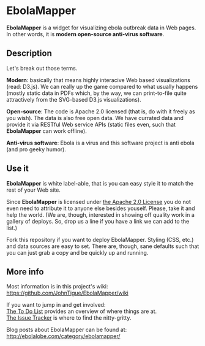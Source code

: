 EbolaMapper
===========

**EbolaMapper** is a widget for visualizing ebola outbreak data in Web pages. In other words, it is **modern open-source anti-virus software**. 

Description
-----------
Let's break out those terms.

**Modern**: basically that means highly interacive Web based visualizations (read: D3.js). We can really up the game compared to what usually happens (mostly static data in PDFs which, by the way, we can print-to-file quite attractively from the SVG-based D3.js visualizations).

**Open-source**: The code is Apache 2.0 licensed (that is, do with it freely as you wish). The data is also free open data. We have currated data and provide it via RESTful Web service APIs (static files even, such that **EbolaMapper** can work offline).

**Anti-virus software**: Ebola is a virus and this software project is anti ebola (and pro geeky humor).

Use it
------
**EbolaMapper** is white label-able, that is you can easy style it to match the rest of your Web site. 

Since **EbolaMapper** is licensed under [the Apache 2.0 License](http://www.apache.org/licenses/LICENSE-2.0.html) you do not even need to attribute it to anyone else besides youself. Please, take it and help the world. (We are, though, interested in showing off quality work in a gallery of deploys. So, drop us a line if you have a link we can add to the list.)

Fork this repository if you want to deploy EbolaMapper. Styling (CSS, etc.) and data sources are easy to set. There are, though, sane defaults such that you can just grab a copy and be quickly up and running.

More info
---------
Most information is in this project's wiki:  
https://github.com/JohnTigue/EbolaMapper/wiki

If you want to jump in and get involved:  
[The To Do List](https://github.com/JohnTigue/EbolaMapper/wiki/To-Do-List) provides an overview of where things are at.  
[The Issue Tracker](https://github.com/JohnTigue/EbolaMapper/issues) is where to find the nitty-gritty.

Blog posts about EbolaMapper can be found at:  
http://ebolalobe.com/category/ebolamapper/

